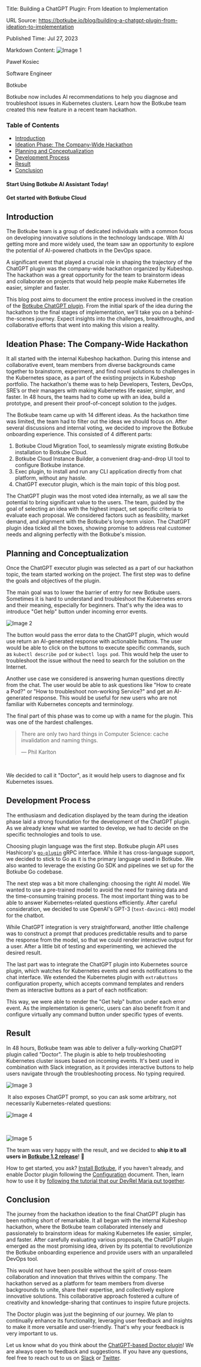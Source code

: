 Title: Building a ChatGPT Plugin: From Ideation to Implementation

URL Source: https://botkube.io/blog/building-a-chatgpt-plugin-from-ideation-to-implementation

Published Time: Jul 27, 2023

Markdown Content:
![Image 1](https://assets-global.website-files.com/634fabb21508d6c9db9bc46f/636df3ed2e11a11a3c6d7401_53d6BKOddSnzxKZMBQxx_KPWy4IOk8nhK4eSxM8uKIo.jpeg)

Paweł Kosiec

Software Engineer

Botkube

Botkube now includes AI recommendations to help you diagnose and troubleshoot issues in Kubernetes clusters. Learn how the Botkube team created this new feature in a recent team hackathon.

### Table of Contents

*   [Introduction](#introduction)
*   [Ideation Phase: The Company-Wide Hackathon](#ideation-phase-the-company-wide-hackathon)
*   [Planning and Conceptualization](#planning-and-conceptualization)
*   [Development Process](#development-process)
*   [Result](#result)
*   [Conclusion](#conclusion)

#### Start Using Botkube AI Assistant Today!

#### Get started with Botkube Cloud

Introduction
------------

The Botkube team is a group of dedicated individuals with a common focus on developing innovative solutions in the technology landscape. With AI getting more and more widely used, the team saw an opportunity to explore the potential of AI-powered chatbots in the DevOps space.

A significant event that played a crucial role in shaping the trajectory of the ChatGPT plugin was the company-wide hackathon organized by Kubeshop. The hackathon was a great opportunity for the team to brainstorm ideas and collaborate on projects that would help people make Kubernetes life easier, simpler and faster.

This blog post aims to document the entire process involved in the creation of the [Botkube ChatGPT plugin](https://docs.botkube.io/configuration/executor/doctor). From the initial spark of the idea during the hackathon to the final stages of implementation, we'll take you on a behind-the-scenes journey. Expect insights into the challenges, breakthroughs, and collaborative efforts that went into making this vision a reality.

Ideation Phase: The Company-Wide Hackathon
------------------------------------------

It all started with the internal Kubeshop hackathon. During this intense and collaborative event, team members from diverse backgrounds came together to brainstorm, experiment, and find novel solutions to challenges in the Kubernetes space, as a part of the existing projects in Kubeshop portfolio. The hackathon's theme was to help Developers, Testers, DevOps, SRE’s or their managers with making Kubernetes life easier, simpler, and faster. In 48 hours, the teams had to come up with an idea, build a prototype, and present their proof-of-concept solution to the judges.

The Botkube team came up with 14 different ideas. As the hackathon time was limited, the team had to filter out the ideas we should focus on. After several discussions and internal voting, we decided to improve the Botkube onboarding experience. This consisted of 4 different parts:

1.  Botkube Cloud Migration Tool, to seamlessly migrate existing Botkube installation to Botkube Cloud.
2.  Botkube Cloud Instance Builder, a convenient drag-and-drop UI tool to configure Botkube instance.
3.  Exec plugin, to install and run any CLI application directly from chat platform, without any hassle.
4.  ChatGPT executor plugin, which is the main topic of this blog post.

The ChatGPT plugin was the most voted idea internally, as we all saw the potential to bring significant value to the users. The team, guided by the goal of selecting an idea with the highest impact, set specific criteria to evaluate each proposal. We considered factors such as feasibility, market demand, and alignment with the Botkube's long-term vision. The ChatGPT plugin idea ticked all the boxes, showing promise to address real customer needs and aligning perfectly with the Botkube's mission.

Planning and Conceptualization
------------------------------

Once the ChatGPT executor plugin was selected as a part of our hackathon topic, the team started working on the project. The first step was to define the goals and objectives of the plugin.

The main goal was to lower the barrier of entry for new Botkube users. Sometimes it is hard to understand and troubleshoot the Kubernetes errors and their meaning, especially for beginners. That's why the idea was to introduce "Get help" button under incoming error events.

![Image 2](https://assets-global.website-files.com/634fabb21508d6c9db9bc46f/64c21a033e2e505f6d63b554_figma.png)

The button would pass the error data to the ChatGPT plugin, which would use return an AI-generated response with actionable buttons. The user would be able to click on the buttons to execute specific commands, such as `kubectl describe pod` or `kubectl logs pod`. This would help the user to troubleshoot the issue without the need to search for the solution on the Internet.

Another use case we considered is answering human questions directly from the chat. The user would be able to ask questions like "How to create a Pod?" or "How to troubleshoot non-working Service?" and get an AI-generated response. This would be useful for new users who are not familiar with Kubernetes concepts and terminology.

The final part of this phase was to come up with a name for the plugin. This was one of the hardest challenges.

> There are only two hard things in Computer Science: cache invalidation and naming things.
> 
> — Phil Karlton

‍

We decided to call it "Doctor", as it would help users to diagnose and fix Kubernetes issues.

Development Process
-------------------

The enthusiasm and dedication displayed by the team during the ideation phase laid a strong foundation for the development of the ChatGPT plugin. As we already knew what we wanted to develop, we had to decide on the specific technologies and tools to use.

Choosing plugin language was the first step. Botkube plugin API uses Hashicorp's [`go-plugin`](https://github.com/hashicorp/go-plugin) gRPC interface. While it has cross-language support, we decided to stick to Go as it is the primary language used in Botkube. We also wanted to leverage the existing Go SDK and pipelines we set up for the Botkube Go codebase.

The next step was a bit more challenging: choosing the right AI model. We wanted to use a pre-trained model to avoid the need for training data and the time-consuming training process. The most important thing was to be able to answer Kubernetes-related questions efficiently. After careful consideration, we decided to use OpenAI's GPT-3 (`text-davinci-003`) model for the chatbot.

While ChatGPT integration is very straightforward, another little challenge was to construct a prompt that produces predictable results and to parse the response from the model, so that we could render interactive output for a user. After a little bit of testing and experimenting, we achieved the desired result. ‍

The last part was to integrate the ChatGPT plugin into Kubernetes source plugin, which watches for Kubernetes events and sends notifications to the chat interface. We extended the Kubernetes plugin with `extraButtons` configuration property, which accepts command templates and renders them as interactive buttons as a part of each notification:

This way, we were able to render the "Get help" button under each error event. As the implementation is generic, users can also benefit from it and configure virtually any command button under specific types of events.

Result
------

In 48 hours, Botkube team was able to deliver a fully-working ChatGPT plugin called "Doctor". The plugin is able to help troubleshooting Kubernetes cluster issues based on incoming events. It's best used in combination with Slack integration, as it provides interactive buttons to help users navigate through the troubleshooting process. No typing required.

![Image 3](https://assets-global.website-files.com/634fabb21508d6c9db9bc46f/64c21a2723cb531baf9f0867_doctor-interactive-help.gif)

‍ It also exposes ChatGPT prompt, so you can ask some arbitrary, not necessarily Kubernetes-related questions:

![Image 4](https://assets-global.website-files.com/634fabb21508d6c9db9bc46f/64c21a323e2e505f6d63c5a8_common-k8s-service-problems.png)

‍

![Image 5](https://assets-global.website-files.com/634fabb21508d6c9db9bc46f/64c21a491f0e3972e7e5430d_how-to-create-a-pod.png)

The team was very happy with the result, and we decided to **ship it to all users in [Botkube 1.2 release](https://botkube.io/blog/botkube-v1-2-0-release-notes)**! 🎉

How to get started, you ask? [Install Botkube](https://docs.botkube.io/), if you haven't already, and enable Doctor plugin following the [Configuration](https://docs.botkube.io/configuration/executor/doctor) document. Then, learn how to use it by [following the tutorial that our DevRel Maria put together](https://botkube.io/blog/doctor-plug-in-tutorial).

Conclusion
----------

The journey from the hackathon ideation to the final ChatGPT plugin has been nothing short of remarkable. It all began with the internal Kubeshop hackathon, where the Botkube team collaborated intensely and passionately to brainstorm ideas for making Kubernetes life easier, simpler, and faster. After carefully evaluating various proposals, the ChatGPT plugin emerged as the most promising idea, driven by its potential to revolutionize the Botkube onboarding experience and provide users with an unparalleled DevOps tool.

This would not have been possible without the spirit of cross-team collaboration and innovation that thrives within the company. The hackathon served as a platform for team members from diverse backgrounds to unite, share their expertise, and collectively explore innovative solutions. This collaborative approach fostered a culture of creativity and knowledge-sharing that continues to inspire future projects.

The Doctor plugin was just the beginning of our journey. We plan to continually enhance its functionality, leveraging user feedback and insights to make it more versatile and user-friendly. That's why your feedback is very important to us.

Let us know what do you think about the [ChatGPT-based Doctor plugin](https://docs.botkube.io/configuration/executor/doctor)! We are always open to feedback and suggestions. If you have any questions, feel free to reach out to us on [Slack](https://join.botkube.io/) or [Twitter](https://twitter.com/botkube_io).
